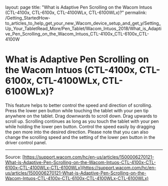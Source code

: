 layout: page
title: "What is Adaptive Pen Scrolling on the Wacom Intuos (CTL-4100x, CTL-6100x, CTL-4100WLx, CTL-6100WLx)?"
permalink: /Getting_StartedHow-to_articles_to_help_get_your_new_Wacom_device_setup_and_get_y/Setting_Up_Your_TabletRead_More/Pen_Tablet/Wacom_Intuos_2018/What_is_Adaptive_Pen_Scrolling_on_the_Wacom_Intuos_CTL-4100x_CTL-6100x_CTL-4100W

# What is Adaptive Pen Scrolling on the Wacom Intuos (CTL-4100x, CTL-6100x, CTL-4100WLx, CTL-6100WLx)?

This feature helps to better control the speed and direction of scrolling. Press the lower pen button while touching the tablet with your pen tip anywhere on the tablet. Drag downwards to scroll down. Drag upwards to scroll up. Scrolling continues as long as you touch the tablet with your pen while holding the lower pen button. Control the speed easily by dragging the pen more into the desired direction. Please note that you can also change the scrolling speed and the setting of the lower pen button in the driver control panel.

---
Source: [https://support.wacom.com/hc/en-us/articles/1500006270121-What-is-Adaptive-Pen-Scrolling-on-the-Wacom-Intuos-CTL-4100x-CTL-6100x-CTL-4100WLx-CTL-6100WLx](https://support.wacom.com/hc/en-us/articles/1500006270121-What-is-Adaptive-Pen-Scrolling-on-the-Wacom-Intuos-CTL-4100x-CTL-6100x-CTL-4100WLx-CTL-6100WLx)
